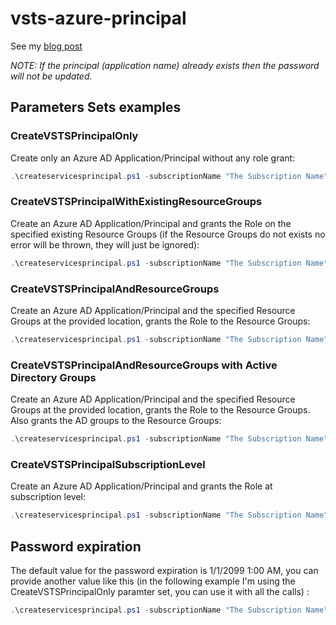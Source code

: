 # vsts-azure-principal

See my [blog post](http://blog.olandese.nl/2017/01/30/a-better-way-and-script-to-add-a-service-principal-in-azure-for-vsts/)

*NOTE: If the principal (application name) already exists then the password will not be updated.*

## Parameters Sets examples

### CreateVSTSPrincipalOnly

Create only an Azure AD Application/Principal without any role grant:

```powershell
.\createservicesprincipal.ps1 -subscriptionName "The Subscription Name" -applicationName "TheApplicationName" -password "ThePassword"
```

### CreateVSTSPrincipalWithExistingResourceGroups

Create an Azure AD Application/Principal and grants the Role on the specified existing Resource Groups (if the Resource Groups do not exists no error will be thrown, they will just be ignored):

``` powershell
.\createservicesprincipal.ps1 -subscriptionName "The Subscription Name" -applicationName "TheApplicationName" -password "ThePassword" -resourceGroupNames "ResourceGroupName1","ResourceGroupName2","etc"
```

### CreateVSTSPrincipalAndResourceGroups

Create an Azure AD Application/Principal and the specified Resource Groups at the provided location, grants the Role to the Resource Groups:

``` powershell
.\createservicesprincipal.ps1 -subscriptionName "The Subscription Name" -applicationName "TheApplicationName" -password "ThePassword" -resourceGroupNames "ResourceGroupName1","ResourceGroupName2","etc" -createResourceGroups -location "West Europe"
```

### CreateVSTSPrincipalAndResourceGroups with Active Directory Groups

Create an Azure AD Application/Principal and the specified Resource Groups at the provided location, grants the Role to the Resource Groups. Also grants the AD groups to the Resource Groups:

``` powershell
.\createservicesprincipal.ps1 -subscriptionName "The Subscription Name" -applicationName "TheApplicationName" -password "ThePassword" -resourceGroupNames "ResourceGroupName1","ResourceGroupName2","etc" -adGroupNames "AdGroupName1", "AdGroupName2", "etc" -createResourceGroups -location "West Europe"
```

### CreateVSTSPrincipalSubscriptionLevel

Create an Azure AD Application/Principal and grants the Role at subscription level:

``` powershell
.\createservicesprincipal.ps1 -subscriptionName "The Subscription Name" -applicationName "TheApplicationName" -password "ThePassword" -grantRoleOnSubscriptionLevel
```
## Password expiration

The default value for the password expiration is 1/1/2099 1:00 AM, you can provide another value like this (in the following example I'm using the CreateVSTSPrincipalOnly paramter set, you can use it with all the calls) : 

```powershell
.\createservicesprincipal.ps1 -subscriptionName "The Subscription Name" -applicationName "TheApplicationName" -password "ThePassword" -passwordExpirationDateTime (Get-Date "1/1/2020 1:00 AM")
```